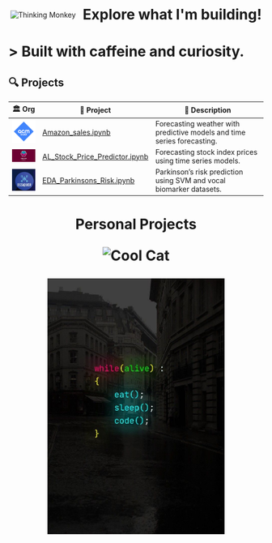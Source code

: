 <div align="center">
  <div style="display: inline-block; vertical-align: middle;">
    <img src="https://i.gifer.com/6n4.gif" width="200" alt="Thinking Monkey"/>
  </div>
  <div style="display: inline-block; vertical-align: middle; padding-left: 10px;">
    <h1 style="margin: 0;">Explore what I'm building!</h1>
  </div>
</div>





<h1 align="left"> > Built with caffeine and curiosity.</h2>



## 🔍 Projects

| 🏛️ Org  | 📂 Project | 📝 Description |
|-------------|------------|----------------|
| <img src="acm-ucr-logo.webp" width="60"/> | [Amazon_sales.ipynb](./Copy_of_ACM_DAS.ipynb) | Forecasting weather with predictive models and time series forecasting. |
| <img src="aiscucr.jpg" width="90"/> | [AL_Stock_Price_Predictor.ipynb](./AL_Stock_Price_Predictor.ipynb) | Forecasting stock index prices using time series models. |
| <img src="dss.png" width="60"/> | [EDA_Parkinsons_Risk.ipynb](./EDA_Parkinsons_Risk.ipynb) | Parkinson’s risk prediction using SVM and vocal biomarker datasets. |


<h1 align="center"> Personal Projects
<p align="center">
  <img src="https://i.pinimg.com/originals/6b/cd/f2/6bcdf2799bc8300f6684fe9b432c2c5b.gif" width="700" alt="Cool Cat"/>
</p>


<p align="center">
  <img src="While_Alive.jpg" alt="Coding Setup" width="350"/>
</p>
